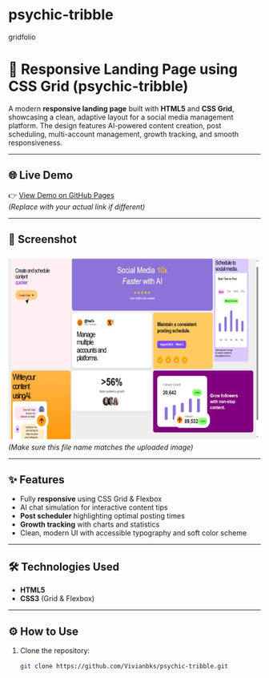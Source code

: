 # psychic-tribble
gridfolio
# 🚀 Responsive Landing Page using CSS Grid (psychic-tribble)

A modern **responsive landing page** built with **HTML5** and **CSS Grid**, showcasing a clean, adaptive layout for a social media management platform. The design features AI-powered content creation, post scheduling, multi-account management, growth tracking, and smooth responsiveness.

---

## 🌐 Live Demo
👉 [View Demo on GitHub Pages](https://Vivianbks.github.io/psychic-tribble/)  
*(Replace with your actual link if different)*

---

## 📸 Screenshot
![Landing Page Preview](screenshot.jpeg)  
*(Make sure this file name matches the uploaded image)*

---

## ✨ Features
- Fully **responsive** using CSS Grid & Flexbox  
- AI chat simulation for interactive content tips  
- **Post scheduler** highlighting optimal posting times  
- **Growth tracking** with charts and statistics  
- Clean, modern UI with accessible typography and soft color scheme  

---

## 🛠️ Technologies Used
- **HTML5**  
- **CSS3** (Grid & Flexbox)  

---

## ⚙️ How to Use
1. Clone the repository:  
   ```bash
   git clone https://github.com/Vivianbks/psychic-tribble.git
